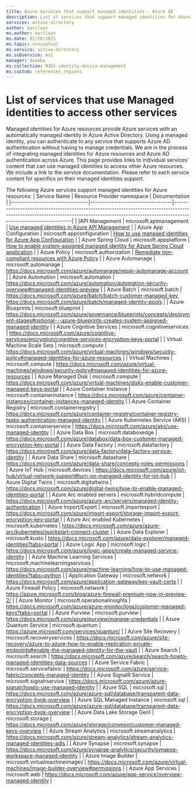 ```yaml
---
title: Azure Services that support managed identities - Azure AD
description: List of services that support managed identities for Azure resources and Azure AD authentication
services: active-directory
author: barclayn
ms.author: barclayn
ms.date: 01/28/2021
ms.topic: conceptual
ms.service: active-directory
ms.subservice: msi
manager: daveba
ms.collection: M365-identity-device-management
ms.custom: references_regions
---
```


# List of services that use Managed identities to access other services

Managed identities for Azure resources provide Azure services with an automatically managed identity in Azure Active Directory. Using a managed identity, you can authenticate to any service that supports Azure AD authentication without having to manage credentials. We are in the process of integrating managed identities for Azure resources and Azure AD authentication across Azure. This page provides links to individual services' content that can use managed identities to access other Azure resources. We include a link to the service documentation. Please refer to each service content for specifics on their managed identities support.

The following Azure services support managed identities for Azure resources:
| Service Name                    | Resource Provider namespace       | Documentation                                                                                                                                                                                |
|---------------------------------|-----------------------------------|----------------------------------------------------------------------------------------------------------------------------------------------------------------------------------------------|
| [API Management                  | microsoft.apimanagement           | [Use managed identities in Azure API Management](../../api-management/api-management-howto-use-managed-service-identity.md)                                                                                            |
| Azure App Configuration         | microsoft.appconfiguration        | [How to use managed identities for Azure App Configuration](https://docs.microsoft.com/azure/azure-app-configuration/overview-managed-identity)                                                                                                           |
| Azure Spring Cloud              | microsoft.appplatform             | [How to enable system-assigned managed identity for Azure Spring Cloud application](https://docs.microsoft.com/azure/spring-cloud/how-to-enable-system-assigned-managed-identity) |
| Azure Policy                    | microsoft.authorization           | [Remediate non-compliant resources with Azure Policy](https://docs.microsoft.com/azure/governance/policy/how-to/remediate-resources)      |
| Azure Automanage                | microsoft.automanage              | https://docs.microsoft.com/azure/automanage/repair-automanage-account                                                                     |
| Azure Automation                | microsoft.automation              | https://docs.microsoft.com/azure/automation/automation-security-overview#managed-identities-preview                                       |
| Azure Batch                     | microsoft.batch                   | https://docs.microsoft.com/azure/batch/batch-customer-managed-key, https://docs.microsoft.com/azure/batch/managed-identity-pools          |
| Azure Blueprints                | microsoft.blueprint               | https://docs.microsoft.com/azure/governance/blueprints/concepts/deployment-stages#optional---azure-blueprints-creates-system-assigned-managed-identity                              |
| Azure Cognitive Services        | microsoft.cognitiveservices       | https://docs.microsoft.com/azure/cognitive-services/encryption/cognitive-services-encryption-keys-portal                                                                          |
| Virtual Machine Scale Sets      | microsoft.compute                 | https://docs.microsoft.com/azure/virtual-machines/windows/security-policy#managed-identities-for-azure-resources                                                                  |
| Virtual Machines                | microsoft.compute                 | https://docs.microsoft.com/azure/virtual-machines/windows/security-policy#managed-identities-for-azure-resources                                                                   |
| Azure Managed Disk              | microsoft.compute                 | https://docs.microsoft.com/azure/virtual-machines/disks-enable-customer-managed-keys-portal                                                                                        |
| Azure Container Instance        | microsoft.containerinstance       | https://docs.microsoft.com/azure/container-instances/container-instances-managed-identity                                                                                          |
| Azure Container Registry        | microsoft.containerregistry       | https://docs.microsoft.com/azure/container-registry/container-registry-tasks-authentication-managed-identity                                                                       |
| Azure Kubernetes Service (AKS)  | microsoft.containerservice        | https://docs.microsoft.com/azure/aks/use-managed-identity                                                                                                                           |
| Azure Data Box                  | microsoft.databoxedge             | https://docs.microsoft.com/azure/databox/data-box-customer-managed-encryption-key-portal                                                                                             |
| Azure Data Factory              | microsoft.datafactory             | https://docs.microsoft.com/azure/data-factory/data-factory-service-identity                                                                                                           |
| Azure Data Share                | microsoft.datashare               | https://docs.microsoft.com/azure/data-share/concepts-roles-permissions                                                                                                             |
| Azure IoT Hub                   | microsoft.devices                 | https://docs.microsoft.com/azure/iot-hub/virtual-network-support#turn-on-managed-identity-for-iot-hub                                                                               |
| Azure Digital Twins             | microsoft.digitaltwins            | https://docs.microsoft.com/azure/digital-twins/how-to-enable-managed-identities-portal                                                                                            |
| Azure Arc enabled servers       | microsoft.hybridcompute           | https://docs.microsoft.com/azure/azure-arc/servers/managed-identity-authentication                                                                                                 |
| Azure Import/Export             | microsoft.importexport            | https://docs.microsoft.com/azure/import-export/storage-import-export-encryption-key-portal                                                                                         |
| Azure Arc enabled Kubernetes    | microsoft.kubernetes              | https://docs.microsoft.com/azure/azure-arc/kubernetes/quickstart-connect-cluster                                                                                                   |
| Azure Data Explorer             | microsoft.kusto                   | https://docs.microsoft.com/azure/data-explorer/managed-identities?tabs=portal                                                                                                     |
| Azure Logic App                 | microsoft.logic                   | https://docs.microsoft.com/azure/logic-apps/create-managed-service-identity                                                                                                       |
| Azure Machine Learning Services | microsoft.machinelearningservices | https://docs.microsoft.com/azure/machine-learning/how-to-use-managed-identities?tabs=python                                                                                         |
| Application Gateway             | microsoft.network                 | https://docs.microsoft.com/azure/application-gateway/key-vault-certs                                                                                                             |
| Azure Firewall Policy           | microsoft.network                 | https://azure.microsoft.com/blog/azure-firewall-premium-now-in-preview-2/                                                                                                           |
| Azure Monitor                   | microsoft.operationalinsights     | https://docs.microsoft.com/azure/azure-monitor/logs/customer-managed-keys?tabs=portal                                                                                              |
| Azure Purview                   | microsoft.purview                 | https://docs.microsoft.com/azure/purview/manage-credentials                                                                                                                          |
| Azure Quantum Service           | microsoft.quantum                 | https://azure.microsoft.com/services/quantum/                                                                                                                                        |
| Azure Site Recovery             | microsoft.recoveryservices        | https://docs.microsoft.com/azure/site-recovery/azure-to-azure-how-to-enable-replication-private-endpoints#enable-the-managed-identity-for-the-vault                                  |
| Azure Search                    | microsoft.search                  | https://docs.microsoft.com/azure/search/search-howto-managed-identities-data-sources                                                                                            |
| Azure Service Fabric            | microsoft.servicefabric           | https://docs.microsoft.com/azure/service-fabric/concepts-managed-identity                                                                                                        |
| Azure SignalR Service           | microsoft.signalrservice          | https://docs.microsoft.com/azure/azure-signalr/howto-use-managed-identity                                                                                                     |
| Azure SQL                       | microsoft.sql                     | https://docs.microsoft.com/azure/azure-sql/database/transparent-data-encryption-byok-overview                                                                                     |
| Azure SQL Managed Instance      | microsoft.sql                     | https://docs.microsoft.com/azure/azure-sql/database/transparent-data-encryption-byok-overview                                                                                       |
| Azure Data Lake Storage Gen1    | microsoft.storage                 | https://docs.microsoft.com/azure/storage/common/customer-managed-keys-overview                                                                                                  |
| Azure Stream Analytics          | microsoft.streamanalytics         | https://docs.microsoft.com/azure/stream-analytics/stream-analytics-managed-identities-adls                                                                                         |
| Azure Synapse                   | microsoft.synapse                 | https://docs.microsoft.com/azure/synapse-analytics/security/synapse-workspace-managed-identity                                                                                         |
| Azure Image Builder             | microsoft.virtualmachineimages    | https://docs.microsoft.com/azure/virtual-machines/image-builder-overview#permissions                                                                                                    |
| Azure App Services              | microsoft.web                     | https://docs.microsoft.com/azure/app-service/overview-managed-identity                                                                                                                 |

